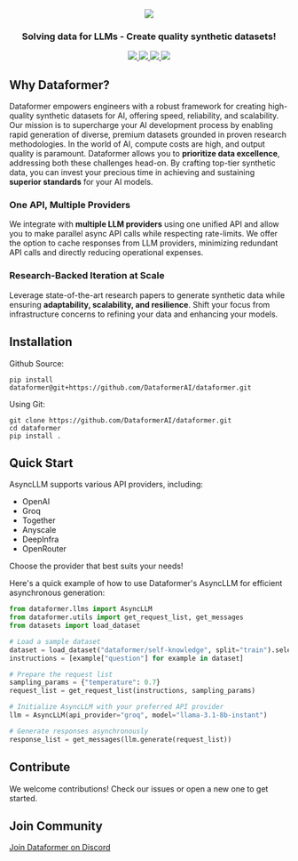 <div align="center">
  <img src="https://github.com/DataformerAI/dataformer/assets/39311993/b2515523-19a9-4a54-8f12-1f8de24b7a9f"/>
</div>

<h3 align="center">Solving data for LLMs - Create quality synthetic datasets!</h3>

<p align="center">
  <a href="https://x.com/dataformer_ai">
    <img src="https://img.shields.io/badge/twitter-black?logo=x"/>
  </a>
  <a href="https://www.linkedin.com/company/dataformer">
    <img src="https://img.shields.io/badge/linkedin-blue?logo=linkedin"/>
  </a>
  <a href="https://dataformer.ai/discord">
    <img src="https://img.shields.io/badge/Discord-7289DA?&logo=discord&logoColor=white"/>
  </a>
  <a href="https://dataformer.ai/call">
    <img src="https://img.shields.io/badge/book_a_call-00897B?&logo=googlemeet&logoColor=white"/>
  </a>
</p>

## Why Dataformer?

Dataformer empowers engineers with a robust framework for creating high-quality synthetic datasets for AI, offering speed, reliability, and scalability. Our mission is to supercharge your AI development process by enabling rapid generation of diverse, premium datasets grounded in proven research methodologies. 
In the world of AI, compute costs are high, and output quality is paramount. Dataformer allows you to **prioritize data excellence**, addressing both these challenges head-on. By crafting top-tier synthetic data, you can invest your precious time in achieving and sustaining **superior standards** for your AI models.

### One API, Multiple Providers

We integrate with **multiple LLM providers** using one unified API and allow you to make parallel async API calls while respecting rate-limits. We offer the option to cache responses from LLM providers, minimizing redundant API calls and directly reducing operational expenses.

### Research-Backed Iteration at Scale
 
Leverage state-of-the-art research papers to generate synthetic data while ensuring **adaptability, scalability, and resilience**. Shift your focus from infrastructure concerns to refining your data and enhancing your models.

## Installation

Github Source:
```
pip install dataformer@git+https://github.com/DataformerAI/dataformer.git 
```

Using Git:
```
git clone https://github.com/DataformerAI/dataformer.git
cd dataformer
pip install .
```
## Quick Start

AsyncLLM supports various API providers, including:
- OpenAI
- Groq
- Together
- Anyscale
- DeepInfra
- OpenRouter

Choose the provider that best suits your needs!

Here's a quick example of how to use Dataformer's AsyncLLM for efficient asynchronous generation:
```python
from dataformer.llms import AsyncLLM
from dataformer.utils import get_request_list, get_messages
from datasets import load_dataset

# Load a sample dataset
dataset = load_dataset("dataformer/self-knowledge", split="train").select(range(3))
instructions = [example["question"] for example in dataset]

# Prepare the request list
sampling_params = {"temperature": 0.7}
request_list = get_request_list(instructions, sampling_params)

# Initialize AsyncLLM with your preferred API provider
llm = AsyncLLM(api_provider="groq", model="llama-3.1-8b-instant")

# Generate responses asynchronously
response_list = get_messages(llm.generate(request_list))
```
## Contribute

We welcome contributions! Check our issues or open a new one to get started.

## Join Community

[Join Dataformer on Discord](https://dataformer.ai/discord)
